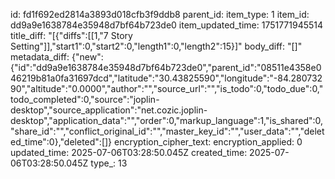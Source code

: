 id: fd1f692ed2814a3893d018cfb3f9ddb8
parent_id: 
item_type: 1
item_id: dd9a9e1638784e35948d7bf64b723de0
item_updated_time: 1751771945514
title_diff: "[{\"diffs\":[[1,\"7 Story Setting\"]],\"start1\":0,\"start2\":0,\"length1\":0,\"length2\":15}]"
body_diff: "[]"
metadata_diff: {"new":{"id":"dd9a9e1638784e35948d7bf64b723de0","parent_id":"08511e4358e046219b81a0fa31697dcd","latitude":"30.43825590","longitude":"-84.28073290","altitude":"0.0000","author":"","source_url":"","is_todo":0,"todo_due":0,"todo_completed":0,"source":"joplin-desktop","source_application":"net.cozic.joplin-desktop","application_data":"","order":0,"markup_language":1,"is_shared":0,"share_id":"","conflict_original_id":"","master_key_id":"","user_data":"","deleted_time":0},"deleted":[]}
encryption_cipher_text: 
encryption_applied: 0
updated_time: 2025-07-06T03:28:50.045Z
created_time: 2025-07-06T03:28:50.045Z
type_: 13